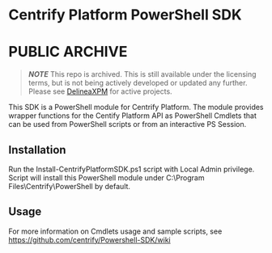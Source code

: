 # Centrify Platform PowerShell SDK

# PUBLIC ARCHIVE

> ***NOTE***
> This repo is archived.
> This is still available under the licensing terms, but is not being actively developed or updated any further. Please see [DelineaXPM](https://github.com/DelineaXPM) for active projects.

This SDK is a PowerShell module for Centrify Platform. The module provides wrapper functions for the Centify Platform API as PowerShell Cmdlets that can be used from PowerShell scripts or from an interactive PS Session.
 
## Installation
Run the Install-CentrifyPlatformSDK.ps1 script with Local Admin privilege. Script will install this PowerShell module under C:\Program Files\Centrify\PowerShell by default.
 
## Usage
For more information on Cmdlets usage and sample scripts, see https://github.com/centrify/Powershell-SDK/wiki
